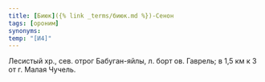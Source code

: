 ```yaml
---
title: [Биюк]({% link _terms/биюк.md %})-Сенон
tags: [ороним]
synonyms:
temp: "[И4]"
---
```


Лесистый хр., сев. отрог Бабуган-яйлы, л. борт ов. Гаврель; в 1,5 км к З от г.
Малая Чучель.
